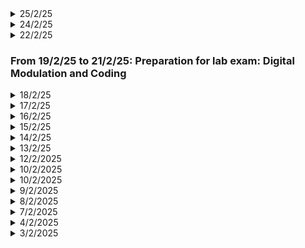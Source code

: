 <details>
  <summary>25/2/25</summary>

  # Key Learnings
  - [Shared Folder in VM](https://www.youtube.com/watch?v=TtTtpPL0L8I)
  - What is bad HEAD error in git? I actually deleted this repo and again did remote add using tokens. Is there an easier way?
  - Elon Musk Book
  - VLSI Basics Revision
  - Pointers Revision in C
  </details>
<details>
  <summary>24/2/25</summary>

  # Key Learnings
  - Elon Musk Book: His journey through Roadster and Model S Car
  - Flight Without Formula: Cambers on top surface and bottom surface of the wing, slots and flaps, different types of flaps, Aspect Ratio: Ratio of span(length) to its chord (breadth), wings with higher aspect ratio have less induced drag, disadvantages: added weight and more difficult to manoeuvre, more space in hangar etc.
  - [Mandelbrot Set](https://mathigon.org/course/fractals/mandelbrot). Great visuals provided.
  - SFML: Bezier Curve complete implementation, Sierpinski Triangle Generation
  - SFML Ideas: Can I project a 3D cube on the window? Can I rotate it to create an animation? Can I build a tesseract? Can I actually visualize 4D or at least try to?
  - OnShape: Making of eyewear: frames. A small introduction to FeatureScript, a native language developed by Onshape, making a slot feature.
  </details>
<details>
  <summary>22/2/25</summary>

  # Key Learnings
  - Elon Musk Book
  - Complete breakdown of the Airlines business
  - Complete breakdown of the EV industry in India
  </details>

### From 19/2/25 to 21/2/25: Preparation for lab exam: Digital Modulation and Coding

<details>
  <summary>18/2/25</summary>

  # Key Learnings
  - Elon Musk Book
  - Brainstorming our Start-up idea and knowing our potential buyers.
  - Some real estate legal terms and important properties
  - DTSP Lab SEE
  </details>
<details>
  <summary>17/2/25</summary>

  # Key Learnings
  - Elon Musk Book
  - DTSP Lab programs revision and old notes revision.
  </details>
<details>
  <summary>16/2/25</summary>
  
  # Key Learnings
  - Elon Musk Book
  - Rasterization in great detail: Concept of perspective divide
  - Aerodynamics: Idea of polished surface and rough surface, boundary layer, idea of circulation.
  - Discrete Time Signal Processing: Lab Programs revised
  </details>
<details>
  <summary>15/2/25</summary>

  # Key Learnings
  - Elon Musk Book
  - Difference between rasterization and ray-tracing. Ray-tracing being image centric and rasterization being object-centric.
  - Processes involved in rasterization: Projection of 3D coordinates on to raster space of 2D. Then checking if pixels are within the 2D triangles (projected).
  - Good read for [Rasterization](https://www.scratchapixel.com/lessons/3d-basic-rendering/rasterization-practical-implementation/overview-rasterization-algorithm.html)
  - Flight and different types of drag what it depends on
  - SFML: Drew a basic 3rd degree Bezier Curve, made a simple 2D asteroid game 
  - DSA: 2D matrices: search-I and search-II, spiral matrix
  - Wingtip vortices: [YT-1](https://www.youtube.com/watch?v=xyKwrU7fRY4), [YT-2](https://www.youtube.com/watch?v=MnB6Lqr91Yc) and [YT-3](https://www.youtube.com/watch?v=FFgbUx1GdxM).
  - Vortex Gen: [YT](https://www.youtube.com/watch?v=eP-YUDe9HF0)
  </details>
<details>
  <summary>14/2/25</summary>

  # Key Learnings
  - Elon Musk - Biography
  - Carbon Fiber - Its characteristics and uses
  </details>
<details>
  <summary>13/2/25</summary>

  # Key Learnings
  - Flight without Formulae: Drag and Lift and angle of attack
  - Bezier Curve: intuition, thinking of how to code it in SFML
  - Foundation by Isaac Asimov
  - Brainstormed the startup idea of mine
  - Ray tracing algorithm revisit
  - SFML: Simulated Refraction
  </details>

<details>
  <summary>12/2/2025</summary>

  # Key Learnings
  - Evaluating my business idea: 3D printers (Plastic and Metal)
  - Foundation by Isaac Asimov
  - Basics of flight: Flight without forumlae
  - Learnt about templates in C++
  - SFML: Collision program works
  ## Project Based Learning
  - Learnt about Ray tracing algorithm implementation in C++
  - Forward ray tracing and its downside and the benefit of backward raytracing
  - Calculating the reflection, refraction and applying the fresnel equation to know the blend ratio.
  - Rendering a frame: involves dispatching a primary ray for every pixel within frame buffer.
  - There are two types of rays: primary ray and shadow ray
  - [Learn more](https://www.scratchapixel.com/lessons/3d-basic-rendering/introduction-to-ray-tracing/how-does-it-work.html)
  </details>

<details>
  <summary>10/2/2025</summary>

  # Key Learnings
  - Evaluating my business idea: 3D printers (Plastic and Metal)
  - Foundation by Isaac Asimov
  - How to become an idea machine? Keep observing, keep reading, note down the problems that you face immediately, understand the entire supply chain of your business.
  </details>

<details>
  <summary>10/2/2025</summary>

  # Key Learnings
  - Understanding the equations of the inverted pendulum using Newton's equations
  - Rotational Motion revision of equations and theorems
  </details>

<details>
  <summary>9/2/2025</summary>

  # Key Learnings
  - Center of Mass Problems, collision problems, thought of how to simulate it.
  - SFML: collision practice, understood addition of delay, visualized sorting algorithm: selection sorting, understood the difference between vertex, vertexArray and vector
  </details>
<details>
  <summary>8/2/2025</summary>

  # Key Learnings
  - Fight Dynamics basics
  - Centre of Mass Revision
  - SFML: A very simple graphing calculator implementation successful, visualized triangular, sawtooth and square waves using fourier series
  </details>
<details>
  <summary>7/2/2025</summary>

  # Key Learnings
  - PCB Designing: STM32 Board
  - SPI, I2C, UART tutorials: [YT ref 1](https://www.youtube.com/watch?v=IyGwvGzrqp8) and [YT ref 2](https://www.youtube.com/watch?v=eheh938ESU0)
  - SFML: Very basic paint app successfully built
  </details>
<details>
  <summary>4/2/2025</summary>

  ## Key Learnings
  - Application of our B2B business model on Restaurants and projecting growth
  - Creating our own Trademark for our business model
  </details>
<details>
  <summary>3/2/2025</summary>

  ## Key Learnings
  - Why do most restaurants fail? A case study on it.
  - What are the rights of a patentee.
  - What are the claims and how does it work?
</details>
